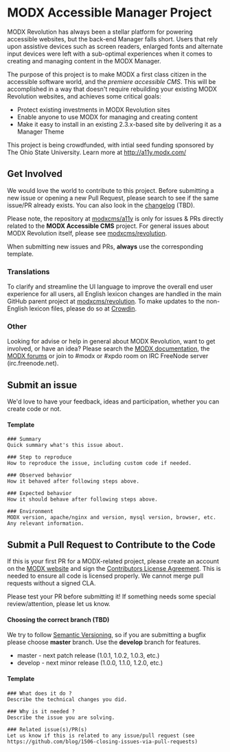 # MODX Accessible Manager Project

MODX Revolution has always been a stellar platform for powering accessible websites, but the back-end Manager falls short. Users that rely upon assistive devices such as screen readers, enlarged fonts and alternate input devices were left with a sub-optimal experiences when it comes to creating and managing content in the MODX Manager. 

The purpose of this project is to make MODX a first class citizen in the accessible software world, and the _premiere accessible CMS_. This will be accomplished in a way that doesn't require rebuilding your existing MODX Revolution websites, and achieves some critical goals:

* Protect existing investments in MODX Revolution sites
* Enable anyone to use MODX for managing and creating content
* Make it easy to install in an existing 2.3.x-based site by delivering it as a Manager Theme

This project is being crowdfunded, with intial seed funding sponsored by The Ohio State University. Learn more at http://a11y.modx.com/

## Get Involved

We would love the world to contribute to this project. Before submitting a new issue or opening a new Pull Request, please search to see if the same issue/PR already exists. You can also look in the [changelog](https://github.com/modxcms/a11y/blob/develop/core/docs/changelog.txt) (TBD).

Please note, the repository at [modxcms/a11y](https://github.com/modxcms/a11y/) is only for issues & PRs directly related to the **MODX Accessible CMS** project. For general issues about MODX Revolution itself, please see [modxcms/revolution](https://github.com/modxcms/revolution/).

When submitting new issues and PRs, **always** use the corresponding template.

### Translations
To clarify and streamline the UI language to improve the overall end user experience for all users, all English lexicon changes are handled in the main GitHub parent project at [modxcms/revolution](https://github.com/modxcms/revolution/). To make updates to the non-English lexicon files, please do so at [Crowdin](http://translate.modx.com).

### Other
Looking for advise or help in general about MODX Revolution, want to get involved, or have an idea? Please search the [MODX documentation](http://rtfm.modx.com/), the [MODX forums](http://forums.modx.com/) or join to #modx or #xpdo room on IRC FreeNode server (irc.freenode.net).

## Submit an issue
We'd love to have your feedback, ideas and participation, whether you can create code or not.

#### Template

    ### Summary
    Quick summary what's this issue about.

    ### Step to reproduce
    How to reproduce the issue, including custom code if needed.

    ### Observed behavior
    How it behaved after following steps above.

    ### Expected behavior
    How it should behave after following steps above.

    ### Environment
    MODX version, apache/nginx and version, mysql version, browser, etc. Any relevant information.


## Submit a Pull Request to Contribute to the Code
If this is your first PR for a MODX-related project, please create an account on the [MODX website](http://www.modx.com) and sign the [Contributors License Agreement](http://develop.modx.com/contribute/cla/). This is needed to ensure all code is licensed properly. We cannot merge pull requests without a signed CLA.

Please test your PR before submitting it! If something needs some special review/attention, please let us know.

#### Choosing the correct branch (TBD)
We try to follow [Semantic Versioning](http://semver.org/), so if you are submitting a bugfix please choose **master** branch. Use the **develop** branch for features.

* master - next patch release (1.0.1, 1.0.2, 1.0.3, etc.)
* develop - next minor release (1.0.0, 1.1.0, 1.2.0, etc.)

#### Template

    ### What does it do ?
    Describe the technical changes you did.

    ### Why is it needed ?
    Describe the issue you are solving.

    ### Related issue(s)/PR(s)
    Let us know if this is related to any issue/pull request (see https://github.com/blog/1506-closing-issues-via-pull-requests)

